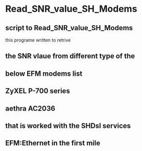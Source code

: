 # Read_SNR_value_SH_Modems
## script to Read_SNR_value_SH_Modems
this programe written to retrive        
## the SNR vlaue from different type of the  
## below EFM modems list                      
## ZyXEL P-700 series                       
## aethra AC2036                            
## that is worked with the SHDsl services 
## EFM:Ethernet in the first mile 
